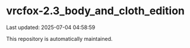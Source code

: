 # vrcfox-2.3_body_and_cloth_edition

Last updated: 2025-07-04 04:58:59

This repository is automatically maintained.
